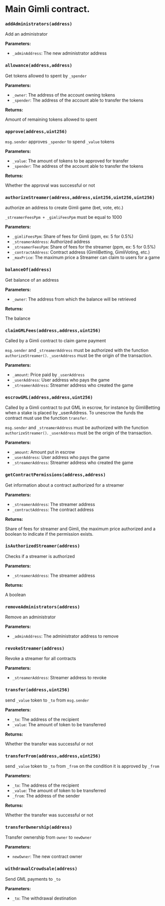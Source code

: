 # Main Gimli contract.

### `addAdministrators(address)`

Add an administrator

**Parameters:**

  - `_adminAddress`: The new administrator address

### `allowance(address,address)`

Get tokens allowed to spent by `_spender`

**Parameters:**

  - `_owner`: The address of the account owning tokens
  - `_spender`: The address of the account able to transfer the tokens

**Returns:**

Amount of remaining tokens allowed to spent

### `approve(address,uint256)`

`msg.sender` approves `_spender` to spend `_value` tokens

**Parameters:**

  - `_value`: The amount of tokens to be approved for transfer
  - `_spender`: The address of the account able to transfer the tokens

**Returns:**

Whether the approval was successful or not

### `authorizeStreamer(address,address,uint256,uint256,uint256)`

authorize an address to create Gimli game (bet, vote, etc.)

`_streamerFeesPpm + _gimliFeesPpm` must be equal to 1000

**Parameters:**

  - `_gimliFeesPpm`: Share of fees for Gimli (ppm, ex: 5 for 0.5%)
  - `_streamerAddress`: Authorized address
  - `_streamerFeesPpm`: Share of fees for the streamer (ppm, ex: 5 for 0.5%)
  - `_contractAddress`: Contract address (GimliBetting, GimliVoting, etc.)
  - `_maxPrice`: The maximum price a Streamer can claim to users for a game

### `balanceOf(address)`

Get balance of an address

**Parameters:**

  - `_owner`: The address from which the balance will be retrieved

**Returns:**

The balance

### `claimGMLFees(address,address,uint256)`

Called by a Gimli contract to claim game payment

`msg.sender` and `_streamerAddress` must be authorized with the function `authorizeStreamer()`. `_userAddress` must be the origin of the transaction.

**Parameters:**

  - `_amount`: Price paid by `_userAddress`
  - `_userAddress`: User address who pays the game
  - `_streamerAddress`: Streamer address who created the game

### `escrowGML(address,address,uint256)`

Called by a Gimli contract to put GML in escrow, for instance by GimliBetting when a stake is placed by _userAddress. To unescrow the funds the contract must use the function `transfer`.

`msg.sender` and `_streamerAddress` must be authorized with the function `authorizeStreamer()`. `_userAddress` must be the origin of the transaction.

**Parameters:**

  - `_amount`: Amount put in escrow
  - `_userAddress`: User address who pays the game
  - `_streamerAddress`: Streamer address who created the game

### `getContractPermissions(address,address)`

Get information about a contract authorized for a streamer

**Parameters:**

  - `_streamerAddress`: The streamer address
  - `_contractAddress`: The contract address

**Returns:**

Share of fees for streamer and Gimli, the maximum price authorized and a boolean to indicate if the permission exists.

### `isAuthorizedStreamer(address)`

Checks if a streamer is authorized

**Parameters:**

  - `_streamerAddress`: The streamer address

**Returns:**

A boolean

### `removeAdministrators(address)`

Remove an administrator

**Parameters:**

  - `_adminAddress`: The administrator address to remove

### `revokeStreamer(address)`

Revoke a streamer for all contracts

**Parameters:**

  - `_streamerAddress`: Streamer address to revoke

### `transfer(address,uint256)`

send `_value` token to `_to` from `msg.sender`

**Parameters:**

  - `_to`: The address of the recipient
  - `_value`: The amount of token to be transferred

**Returns:**

Whether the transfer was successful or not

### `transferFrom(address,address,uint256)`

send `_value` token to `_to` from `_from` on the condition it is approved by `_from`

**Parameters:**

  - `_to`: The address of the recipient
  - `_value`: The amount of token to be transferred
  - `_from`: The address of the sender

**Returns:**

Whether the transfer was successful or not

### `transferOwnership(address)`

Transfer ownership from `owner` to `newOwner`

**Parameters:**

  - `newOwner`: The new contract owner

### `withdrawalCrowdsale(address)`

Send GML payments  to `_to`

**Parameters:**

  - `_to`: The withdrawal destination

